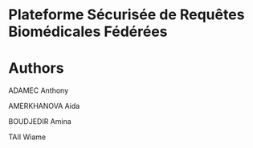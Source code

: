 # Plateforme Sécurisée de Requêtes Biomédicales Fédérées


# Authors
ADAMEC Anthony

AMERKHANOVA Aida

BOUDJEDIR Amina

TAII Wiame